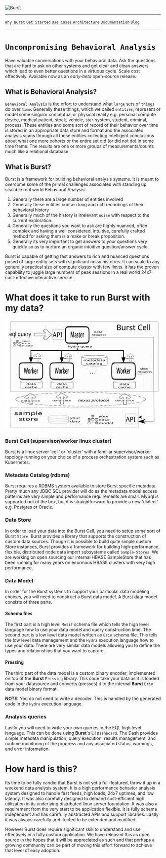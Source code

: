 ![Burst](../../../delete/open-source/doc/burst_h.png "") 

---
[`Why Burst`](whatwhyhow/burst_whatwhyhow.md) [`Get Started`](boot/burst_get_started.md) [`Use Cases`](usecase/burst_use_cases.md) [`Architecture`](architecture/burst_architecture.md) [`Documentation`](burst_documentation.md) [`Blog`](blog/burst_blog.md)

---

# `Uncompromising Behavioral Analysis`
Have valuable conversations with your behavioral data. Ask the 
questions that are hard to ask on other systems
and get clear and clean answers which lead to 
even better questions in a virtuous cycle. Scale cost effectively.
Available now as an _early-beta_ open-source release.

## What is Behavioral Analysis? 
`Behavioral Analysis` is the effort to understand
what `large` sets of `things` do over `time`.
Generally these things, which we called `entities`, represent or model
some singular conceptual or physical reality e.g.
personal compute device, medical patient, stock, vehicle, star-system,
student, criminal, process. These entities and some sort of record of their
behavior over time is stored in an appropriate data store and format
and the associated analysis scans through all these entities collecting
 intelligent conclusions about what one more
cohorts or the entire set did (or did not do) in some time frame. The 
results are one or more 
groups of measurements/counts much like a relational database.

## What is Burst?
Burst is a framework for building behavioral analysis systems. It is meant
to overcome some of the primal challenges associated with standing up
scalable real world Behavioral Analysis:
1. Generally there are a large number of entities involved
2. Generally these entities contain long and rich recordings of their 
  behavioral history
3. Generally much of the history is irrelevant `noise` with respect to the current
  exploration.
4. Generally the questions you want to ask are highly nuanced, often
 complex and having a
 well considered, intuitive,  carefully crafted method for asking them
 is a make or break proposition.
5. Generally its very important to get answers to your questions very quickly
 so as to nurture an organic intuitive question/answer cycle.

Burst is capable of getting fast answers to rich and nuanced questions posed
of large entity sets with significant noisy histories. It can scale
to any generally practical size of compute cluster with few limits. 
It has the proven capability to juggle large numbers of peak sessions in a real
world 24x7 cost-effective interactive service.

# What does it take to run Burst with my data?
![](../documentation/image/burst_front.svg "")


### Burst Cell (supervisor/worker linux cluster)
Burst is a linux server 'cell' or 'cluster'
with a familiar supervisor/worker topology
running on your choice of
a process orchestration system such as Kubernetes.

### Metadata Catalog (rdbms)
Burst requires a RDBMS system available to store Burst specific metadata. Pretty much
any JDBC SQL provider will do as the metadata model access patterns are very simple
and performance requirements are small. MySql is supported out of the box, but it
is straightforward to provide a new 'dialect' e.g. Postgres or Oracle.

### Data Store
In order to load your data into the Burst Cell, you need to setup some sort
of Burst `Store`. Burst provides a library that supports the 
construction of custom data sources.
Though it is possible to build quite simple custom Store instances, Burst 
provides a framework for building  high-performance, flexible, distributed 
node data import subsystems
called `Sample-Stores`. We are working on open sourcing our internal HBASE
SampleStore that has been running for many years on enormous HBASE clusters 
with very high performance.

### Data Model
In order for the Burst systems to support  your particular data modeling choices, 
you will need to construct a Burst data model. A Burst data model consists of
three parts. 

#### Schema files
The first part is a high level `Motif` schema file which tells 
the high level language how to use your data model and query construction
time. The second part is a low level data model written as `Brio` schema file.
This tells the low level data management and the `Hydra` execution language
how to use your data. There are very similar data models allowing you
to define the types and relationships that you want to capture. 

#### Pressing
The third part of the data model is a custom 
binary encoder, implemented on top of the **Burst** `Pressing` library.
This code take your data as it is loaded from your datasource
and converts (presses) it to the internal **Burst** `Brio` data model
binary format. 

**NOTE:** You do not need to write a decoder. This is handled
by the generated code in the `Hydra` execution language.

### Analysis queries
Lastly you will need to write your own queries in the EQL high level
language. This can be done using **Burst**'s UI `Dashboard`. The Dash
provides simple metadata manipulation, query execution, results management,
and runtime monitoring of the progress and any associated status, warnings,
and error information.

# How hard is this?
Its time to be fully candid that Burst is not yet a full-featured,
throw it up in a weekend data analysis system. It is a  high performance
behavior analysis system designed to handle fast feeds, high loads, 
24x7 uptimes, and low latency. It was also carefully designed to 
demand  cost-efficient high utilization in its underlying distributed
linux server foundation. It was also
a requirement from the very start to be application flexible.
It is fully schema independent and has
carefully abstracted APIs and support libraries. Lastly it was always
carefully architected to be extended and modified.

However Burst does require significant skill to understand and use effectively
in a fully custom application.
We have released this
as open source in the hopes that it will be appreciated as such and that
perhaps a growing community can be part of moving this effort forward to 
achieve that level of easy adoption.
